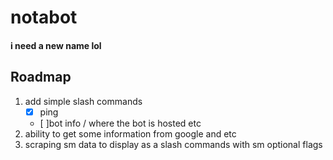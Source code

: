 # notabot <h4>i need a new name lol</h4>

## Roadmap

1. add simple slash commands
   - [x] ping
   - [ ]bot info / where the bot is hosted etc
2. ability to get some information from google and etc
3. scraping sm data to display as a slash commands with sm optional flags
